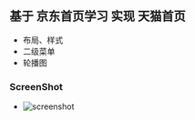 ## 基于 京东首页学习 实现 天猫首页
* 布局、样式
* 二级菜单
* 轮播图


### ScreenShot
* ![screenshot](https://github.com/103style/AndroidDevLearnWeb/blob/master/tmall/tmall_srceenshot.gif)






